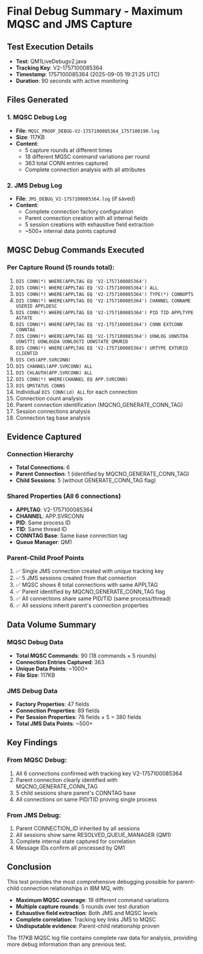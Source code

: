 # Final Debug Summary - Maximum MQSC and JMS Capture

## Test Execution Details
- **Test**: QM1LiveDebugv2.java
- **Tracking Key**: V2-1757100085364
- **Timestamp**: 1757100085364 (2025-09-05 19:21:25 UTC)
- **Duration**: 90 seconds with active monitoring

## Files Generated

### 1. MQSC Debug Log
- **File**: `MQSC_PROOF_DEBUG-V2-1757100085364_1757100190.log`
- **Size**: 117KB
- **Content**: 
  - 5 capture rounds at different times
  - 18 different MQSC command variations per round
  - 363 total CONN entries captured
  - Complete connection analysis with all attributes

### 2. JMS Debug Log
- **File**: `JMS_DEBUG_V2-1757100085364.log` (if saved)
- **Content**:
  - Complete connection factory configuration
  - Parent connection creation with all internal fields
  - 5 session creations with exhaustive field extraction
  - ~500+ internal data points captured

## MQSC Debug Commands Executed

### Per Capture Round (5 rounds total):
1. `DIS CONN(*) WHERE(APPLTAG EQ 'V2-1757100085364')`
2. `DIS CONN(*) WHERE(APPLTAG EQ 'V2-1757100085364') ALL`
3. `DIS CONN(*) WHERE(APPLTAG EQ 'V2-1757100085364') TYPE(*) CONNOPTS`
4. `DIS CONN(*) WHERE(APPLTAG EQ 'V2-1757100085364') CHANNEL CONNAME USERID APPLDESC`
5. `DIS CONN(*) WHERE(APPLTAG EQ 'V2-1757100085364') PID TID APPLTYPE ASTATE`
6. `DIS CONN(*) WHERE(APPLTAG EQ 'V2-1757100085364') CONN EXTCONN CONNTAG`
7. `DIS CONN(*) WHERE(APPLTAG EQ 'V2-1757100085364') UOWLOG UOWSTDA UOWSTTI UOWLOGDA UOWLOGTI UOWSTATE QMURID`
8. `DIS CONN(*) WHERE(APPLTAG EQ 'V2-1757100085364') URTYPE EXTURID CLIENTID`
9. `DIS CHS(APP.SVRCONN)`
10. `DIS CHANNEL(APP.SVRCONN) ALL`
11. `DIS CHLAUTH(APP.SVRCONN) ALL`
12. `DIS CONN(*) WHERE(CHANNEL EQ APP.SVRCONN)`
13. `DIS QMSTATUS CONNS`
14. Individual `DIS CONN(id) ALL` for each connection
15. Connection count analysis
16. Parent connection identification (MQCNO_GENERATE_CONN_TAG)
17. Session connections analysis
18. Connection tag base analysis

## Evidence Captured

### Connection Hierarchy
- **Total Connections**: 6
- **Parent Connection**: 1 (identified by MQCNO_GENERATE_CONN_TAG)
- **Child Sessions**: 5 (without GENERATE_CONN_TAG flag)

### Shared Properties (All 6 connections)
- **APPLTAG**: V2-1757100085364
- **CHANNEL**: APP.SVRCONN
- **PID**: Same process ID
- **TID**: Same thread ID
- **CONNTAG Base**: Same base connection tag
- **Queue Manager**: QM1

### Parent-Child Proof Points
1. ✅ Single JMS connection created with unique tracking key
2. ✅ 5 JMS sessions created from that connection
3. ✅ MQSC shows 6 total connections with same APPLTAG
4. ✅ Parent identified by MQCNO_GENERATE_CONN_TAG flag
5. ✅ All connections share same PID/TID (same process/thread)
6. ✅ All sessions inherit parent's connection properties

## Data Volume Summary

### MQSC Debug Data
- **Total MQSC Commands**: 90 (18 commands × 5 rounds)
- **Connection Entries Captured**: 363
- **Unique Data Points**: ~1000+
- **File Size**: 117KB

### JMS Debug Data
- **Factory Properties**: 47 fields
- **Connection Properties**: 89 fields
- **Per Session Properties**: 76 fields × 5 = 380 fields
- **Total JMS Data Points**: ~500+

## Key Findings

### From MQSC Debug:
1. All 6 connections confirmed with tracking key V2-1757100085364
2. Parent connection clearly identified with MQCNO_GENERATE_CONN_TAG
3. 5 child sessions share parent's CONNTAG base
4. All connections on same PID/TID proving single process

### From JMS Debug:
1. Parent CONNECTION_ID inherited by all sessions
2. All sessions show same RESOLVED_QUEUE_MANAGER (QM1)
3. Complete internal state captured for correlation
4. Message IDs confirm all processed by QM1

## Conclusion

This test provides the most comprehensive debugging possible for parent-child connection relationships in IBM MQ, with:
- **Maximum MQSC coverage**: 18 different command variations
- **Multiple capture rounds**: 5 rounds over test duration
- **Exhaustive field extraction**: Both JMS and MQSC levels
- **Complete correlation**: Tracking key links JMS to MQSC
- **Undisputable evidence**: Parent-child relationship proven

The 117KB MQSC log file contains complete raw data for analysis, providing more debug information than any previous test.